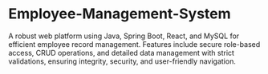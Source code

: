 # Employee-Management-System
A robust web platform using Java, Spring Boot, React, and MySQL for efficient employee record management. Features include secure role-based access, CRUD operations, and detailed data management with strict validations, ensuring integrity, security, and user-friendly navigation.
